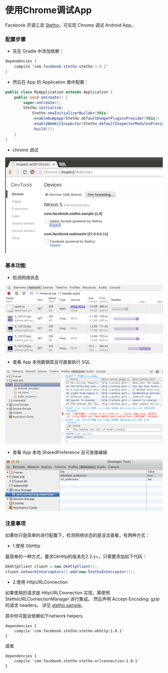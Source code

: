 使用Chrome调试App
===

Facebook 开源工具 [Stetho](http://facebook.github.io/stetho/)，可实现 Chrome 调试 Android App。

### 配置步骤

- 先在 Gradle 中添加依赖：

```java
dependencies {
    compile 'com.facebook.stetho:stetho:1.0.1'
}
```
- 然后在 App 的 Application 类中配置：

```java
public class MyApplication extends Application {
    public void onCreate() {
        super.onCreate();
        Stetho.initialize(
            Stetho.newInitializerBuilder(this)
            .enableDumpapp(Stetho.defaultDumperPluginsProvider(this))
            .enableWebKitInspector(Stetho.defaultInspectorModulesProvider(this))
            .build());
    }
}
```
- chrome 调试

![chrome](img/debug1.png)


### 基本功能

- 检测网络状态

![network](img/network.png)

- 查看 App 本地数据库且可直接执行 SQL

![sql](img/sql.png)

- 查看 App 本地 SharedPreference 且可直接编辑

![sp](img/sp.png)


### 注意事项

如果你只是简单的进行配置下，检测网络状态的是没法查看，有两种方式：

- 1.使用 OkHttp

最简单的一种方式，要求OkHttp的版本在2.2.x+，只需要添加如下代码：

```java
OkHttpClient client = new OkHttpClient();
client.networkInterceptors().add(new StethoInterceptor());
```

- 2.使用 HttpURLConnection

如果使用的请求是 HttpURLConnection 实现，需使用 StethoURLConnectionManager 进行集成。
然后声明 Accept-Encoding: gzip 的请求 headers。
详见 [stetho sample](https://github.com/stormzhang/stormzhang.github.com/blob/master/apk/stetho_sample.apk?raw=true)。

其中你可能会依赖如下network helpers.
```
dependencies {
    compile 'com.facebook.stetho:stetho-okhttp:1.0.1'
}
```

或者

```
dependencies {
    compile 'com.facebook.stetho:stetho-urlconnection:1.0.1'
}
```
